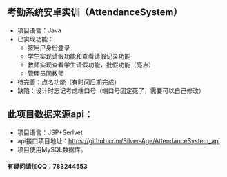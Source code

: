 
## 考勤系统安卓实训（AttendanceSystem）
 - 项目语言：Java
 - 已实现功能：
   + 按用户身份登录
   + 学生实现请假功能和查看请假记录功能
   + 教师实现查看学生请假功能，批假功能（亮点）
   + 管理员同教师
 - 待完善：点名功能（有时间后期完成）
 - 缺陷：设计时忘记考虑端口号（端口号固定死了，需要可以自己修改）

## 此项目数据来源api：
 - 项目语言：JSP+Serlvet
 - api接口项目地址：https://github.com/Silver-Age/AttendanceSystem_api
 - 项目使用MySQL数据库。





#### 有疑问请加QQ：783244553
